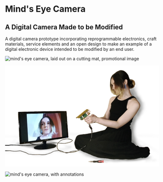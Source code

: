 # Mind's Eye Camera
## A Digital Camera Made to be Modified

A digital camera prototype incorporating reprogrammable electronics, craft materials, service elements and an open design to make an example of a digital electronic device intended to be modified by an end user.

![mind's eye camera, laid out on a cutting mat, promotional image](/promotional/presimage2.jpg)

![mind's eye camera, user pointing at face](/promotional/presimage1.jpg)

![mind's eye camera, with annotations](/promotional/presimage3-01.jpg)

